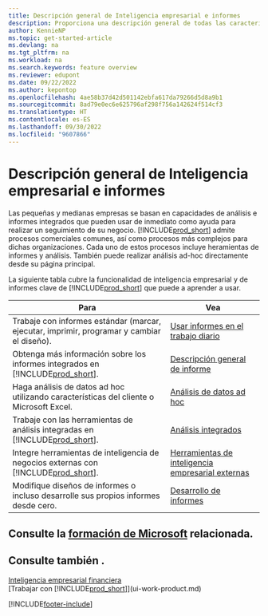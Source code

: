 ```yaml
---
title: Descripción general de Inteligencia empresarial e informes
description: Proporciona una descripción general de todas las características de inteligencia empresarial e informes con soporte de Business Central.
author: KennieNP
ms.topic: get-started-article
ms.devlang: na
ms.tgt_pltfrm: na
ms.workload: na
ms.search.keywords: feature overview
ms.reviewer: edupont
ms.date: 09/22/2022
ms.author: kepontop
ms.openlocfilehash: 4ae58b37d42d501142ebfa617da79266d5d8a9b1
ms.sourcegitcommit: 8ad79e0ec6e625796af298f756a142624f514cf3
ms.translationtype: HT
ms.contentlocale: es-ES
ms.lasthandoff: 09/30/2022
ms.locfileid: "9607866"
---
```

# <a name="business-intelligence-and-reporting-overview"></a>Descripción general de Inteligencia empresarial e informes

Las pequeñas y medianas empresas se basan en capacidades de análisis e informes integrados que pueden usar de inmediato como ayuda para realizar un seguimiento de su negocio. [!INCLUDE[prod_short](includes/prod_short.md)] admite procesos comerciales comunes, así como procesos más complejos para dichas organizaciones. Cada uno de estos procesos incluye heramientas de informes y análisis. También puede realizar análisis ad-hoc directamente desde su página principal.  

La siguiente tabla cubre la funcionalidad de inteligencia empresarial y de informes clave de [!INCLUDE[prod_short](includes/prod_short.md)] que puede a aprender a usar.

| Para | Vea |
| --- | --- |
| Trabaje con informes estándar (marcar, ejecutar, imprimir, programar y cambiar el diseño). | [Usar informes en el trabajo diario](reports-use-reports.md) |
| Obtenga más información sobre los informes integrados en [!INCLUDE[prod_short](includes/prod_short.md)]. |[Descripción general de informe](reports-available-reports.md)|
| Haga análisis de datos ad hoc utilizando características del cliente o Microsoft Excel. | [Análisis de datos ad hoc](reports-adhoc-analysis.md) |
| Trabaje con las herramientas de análisis integradas en [!INCLUDE[prod_short](includes/prod_short.md)].| [Análisis integrados](reports-built-in-analytics.md) |
| Integre herramientas de inteligencia de negocios externas con [!INCLUDE[prod_short](includes/prod_short.md)].| [Herramientas de inteligencia empresarial externas](reports-external-analysis.md) |
|Modifique diseños de informes o incluso desarrolle sus propios informes desde cero. |[Desarrollo de informes](reports-develop-reports.md)|

## <a name="see-related-microsoft-training"></a>Consulte la [formación de Microsoft](/training/paths/setup-reporting-dynamics-365-business-central/) relacionada.

## <a name="see-also"></a>Consulte también .

[Inteligencia empresarial financiera](bi.md)  
[Trabajar con [!INCLUDE[prod_short](includes/prod_short.md)]](ui-work-product.md)  

[!INCLUDE[footer-include](includes/footer-banner.md)]
